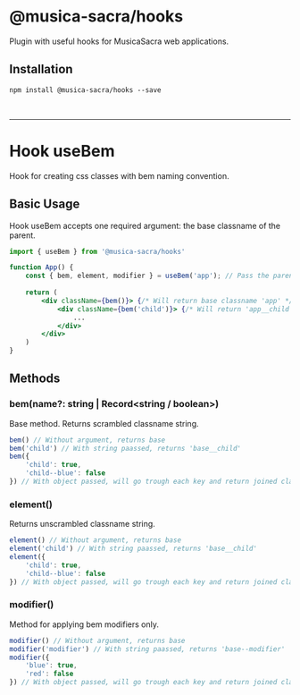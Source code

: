# @musica-sacra/hooks

Plugin with useful hooks for MusicaSacra web applications.

## Installation

```console
npm install @musica-sacra/hooks --save
```

<br/>

---

# Hook useBem

Hook for creating css classes with bem naming convention. 

## Basic Usage

Hook useBem accepts one required argument: the base classname of the parent. 

```jsx
import { useBem } from '@musica-sacra/hooks'

function App() {
    const { bem, element, modifier } = useBem('app'); // Pass the parent base className as argument
    
    return (
        <div className={bem()}> {/* Will return base classname 'app' */}
            <div className={bem('child')}> {/* Will return 'app__child' classname */}
                ...
            </div>
        </div>
    )
}
```

## Methods

### bem(name?: string | Record<string / boolean>)
Base method. Returns scrambled classname string.

```js
bem() // Without argument, returns base
bem('child') // With string paassed, returns 'base__child'
bem({
    'child': true,
    'child--blue': false
}) // With object passed, will go trough each key and return joined classname from truthy values
```

### element()

Returns unscrambled classname string.

```js
element() // Without argument, returns base
element('child') // With string paassed, returns 'base__child'
element({
    'child': true,
    'child--blue': false
}) // With object passed, will go trough each key and return joined classname from truthy values
```

### modifier()

Method for applying bem modifiers only.

```js
modifier() // Without argument, returns base
modifier('modifier') // With string paassed, returns 'base--modifier'
modifier({
    'blue': true,
    'red': false
}) // With object passed, will go trough each key and return joined classname from truthy values
```


